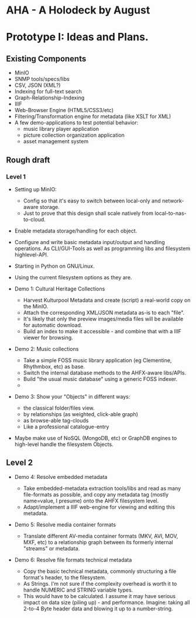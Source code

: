 # AHA - A Holodeck by August

# Prototype I: Ideas and Plans.

## Existing Components

  * MinIO
  * SNMP tools/specs/libs
  * CSV, JSON (XML?)
  * Indexing for full-text search
  * Graph-Relationship-Indexing
  * IIIF
  * Web-Browser Engine (HTML5/CSS3/etc)
  * Filtering/Transformation engine for metadata (like XSLT for XML)
  * A few demo-applications to test potential behavior:
    * music library player application
    * picture collection organization application
    * asset management system


## Rough draft


### Level 1

  * Setting up MinIO:
    * Config so that it's easy to switch between local-only and network-aware storage.
    * Just to prove that this design shall scale natively from local-to-nas-to-cloud.
  * Enable metadata storage/handling for each object.
  * Configure and write basic metadata input/output and handling operations.
    As CLI/GUI-Tools as well as programming libs and filesystem highlevel-API.
  * Starting in Python on GNU/Linux.
  * Using the current filesystem options as they are.

  * Demo 1: Cultural Heritage Collections
    * Harvest Kulturpool Metadata and create (script) a real-world copy on the MinIO.
    * Attach the corresponding XML/JSON metadata as-is to each "file".
    * It's likely that only the preview images/media files will be available for automatic download.
    * Build an index to make it accessible - and combine that with a IIIF viewer for browsing.

  * Demo 2: Music collections
    * Take a simple FOSS music library application (eg Clementine, Rhythmbox, etc) as base.
    * Switch the internal database methods to the AHFX-aware libs/APIs.
    * Build "the usual music database" using a generic FOSS indexer.
    * 

  * Demo 3: Show your "Objects" in different ways:
    * the classical folder/files view.
    * by relationships (as weighted, click-able graph)
    * as browse-able tag-clouds
    * Like a professional catalogue-entry

  * Maybe make use of NoSQL (MongoDB, etc) or GraphDB engines to high-level handle the filesystem Objects.


## Level 2

  * Demo 4: Resolve embedded metadata
    * Take embedded-metadata extraction tools/libs and read as many file-formats as possible, and copy any metadata tag (mostly name=value, I presume) onto the AHFX filesystem level.
    * Adapt/implement a IIIF web-engine for viewing and editing this metadata.

  * Demo 5: Resolve media container formats
    * Translate different AV-media container formats (MKV, AVI, MOV, MXF, etc) to a relationship graph between its formerly internal "streams" or metadata.

  * Demo 6: Resolve file formats technical metadata
    * Copy the basic technical metadata, commonly structuring a file format's header, to the filesystem.
    * As Strings. I'm not sure if the complexity overhead is worth it to handle NUMERIC and STRING variable types.
    * This would have to be calculated.
      I assume it may have serious impact on data size (piling up) - and performance.
      Imagine: taking all 2-to-4 Byte header data and blowing it up to a number-string.

